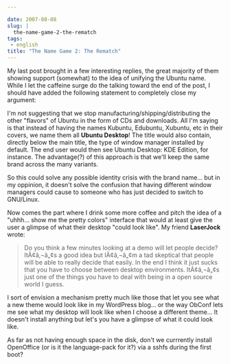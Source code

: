 ```yaml
---

date: 2007-08-08
slug: |
  the-name-game-2-the-rematch
tags:
 - english
title: "The Name Game 2: The Rematch"
---
```


My last post brought in a few interesting replies, the great majority of
them showing support (somewhat) to the idea of unifying the Ubuntu name.
While I let the caffeine surge do the talking toward the end of the
post, I should have added the following statement to completely close my
argument:

I'm not suggesting that we stop manufacturing/shipping/distributing the
other "flavors" of Ubuntu in the form of CDs and downloads. All I'm
saying is that instead of having the names Kubuntu, Edubuntu, Xubuntu,
etc in their covers, we name them all **Ubuntu Desktop**! The title
would also contain, directly below the main title, the type of window
manager installed by default. The end user would then see Ubuntu
Desktop: KDE Edition, for instance. The advantage(?) of this approach is
that we'll keep the same brand across the many variants.

So this could solve any possible identity crisis with the brand name...
but in my oppinion, it doesn't solve the confusion that having different
window managers could cause to someone who has just decided to switch to
GNU/Linux.

Now comes the part where I drink some more coffee and pitch the idea of
a "uhhh... show me the pretty colors" interface that would at least give
the user a glimpse of what their desktop "could look like". My friend
**LaserJock** wrote:

> Do you think a few minutes looking at a demo will let people decide?
> ItÃ¢â‚¬â„¢s a good idea but IÃ¢â‚¬â„¢m a tad skeptical that people
> will be able to really decide that easily. In the end I think it just
> sucks that you have to choose between desktop environments.
> ItÃ¢â‚¬â„¢s just one of the things you have to deal with being in a
> open source world I guess.

I sort of envision a mechanism pretty much like those that let you see
what a new theme would look like in my WordPress blog... or the way
ObConf lets me see what my desktop will look like when I choose a
different theme... It doesn't install anything but let's you have a
glimpse of what it could look like.

As far as not having enough space in the disk, don't we currrently
install OpenOffice (or is it the language-pack for it?) via a sshfs
during the first boot?
